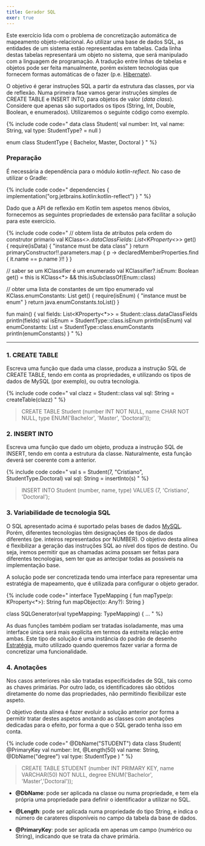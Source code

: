 ```yaml
---
title: Gerador SQL
exer: true
---
```


Este exercício lida com o problema de concretização automática de mapeamento objeto-relacional. Ao utilizar uma base de dados SQL, as entidades de um sistema estão representadas em tabelas. Cada linha destas tabelas representará um objeto no sistema, que será manipulado com a linguagem de programação. A tradução entre linhas de tabelas e objetos pode ser feita manualmente, porém existem tecnologias que fornecem formas automáticas de o fazer (p.e. [Hibernate](https://hibernate.org)).

O objetivo é gerar instruções SQL a partir da estrutura das classes, por via de reflexão. Numa primeira fase vamos gerar instruções simples de CREATE TABLE e INSERT INTO, para objetos de valor (*data class*). Considere que apenas são suportados os tipos (String, Int, Double, Boolean, e enumerados). Utilizaremos o seguinte código como exemplo.

{% include code code="
data class Student(
    val number: Int,
    val name: String,
    val type: StudentType? = null
)

enum class StudentType {
    Bachelor, Master, Doctoral
}
"
%}

### Preparação

É necessária a dependência para o módulo *kotlin-reflect*. No caso de utilizar o Gradle:

{% include code code="
dependencies {
  implementation(\"org.jetbrains.kotlin:kotlin-reflect\")
}
"
%}

Dado que a API de reflexão em Kotlin tem aspetos menos óbvios, fornecemos as seguintes propriedades de extensão para facilitar a solução para este exercício.

{% include code code="
// obtem lista de atributos pela ordem do construtor primario
val KClass<*>.dataClassFields: List<KProperty<*>>
    get() {
        require(isData) { \"instance must be data class\" }
        return primaryConstructor!!.parameters.map { p ->
            declaredMemberProperties.find { it.name == p.name }!!
        }
    }

// saber se um KClassifier é um enumerado
val KClassifier?.isEnum: Boolean
    get() = this is KClass<*> && this.isSubclassOf(Enum::class)

// obter uma lista de constantes de um tipo enumerado
val <T : Any> KClass<T>.enumConstants: List<T> get() {
    require(isEnum) { \"instance must be enum\" }
    return java.enumConstants.toList()
}

fun main() {
    val fields: List<KProperty<*>> = Student::class.dataClassFields
    println(fields)
    val isEnum = StudentType::class.isEnum
    println(isEnum)
    val enumConstants: List<StudentType> = StudentType::class.enumConstants
    println(enumConstants)
}
"
%}

<hr>


### 1. CREATE TABLE

Escreva uma função que dada uma classe, produza a instrução SQL de CREATE TABLE, tendo em conta as propriedades, e utilizando os tipos de dados de MySQL (por exemplo), ou outra tecnologia.

{% include code code="
val clazz = Student::class
val sql: String = createTable(clazz)
"
%}


> CREATE TABLE Student (number INT NOT NULL, name CHAR NOT NULL, type ENUM('Bachelor', 'Master', 'Doctoral'));


### 2. INSERT INTO
Escreva uma função que dado um objeto, produza a instrução SQL de INSERT, tendo em conta a estrutura da classe. Naturalmente, esta função deverá ser coerente com a anterior.

{% include code code="
val s = Student(7, \"Cristiano\", StudentType.Doctoral)
val sql: String = insertInto(s)
"
%}


> INSERT INTO Student (number, name, type) VALUES (7, 'Cristiano', 'Doctoral');


### 3. Variabilidade de tecnologia SQL  
O SQL apresentado acima é suportado pelas bases de dados [MySQL](https://www.mysql.com). Porém, diferentes tecnologias têm designações de tipos de dados diferentes (pe. inteiros representados por NUMBER). O objetivo desta alínea é flexibilizar a geração das instruções SQL ao nível dos tipos de destino. Ou seja, iremos permitir que as chamadas acima possam ser feitas para diferentes tecnologias, sem ter que as antecipar todas as possíveis na implementação base.

A solução pode ser concretizada tendo uma interface para representar uma estratégia de mapeamento, que é utilizada para configurar o objeto gerador.

{% include code code="
interface TypeMapping {
    fun mapType(p: KProperty<*>): String
    fun mapObject(o: Any?): String
}

class SQLGenerator(val typeMapping: TypeMapping) { ...
"
%}

 As duas funções também podiam ser tratadas isoladamente, mas uma interface única será mais explícita em termos da estreita relação entre ambas. Este tipo de solução é uma instância do padrão de desenho [Estratégia](../../padroesdesenho/estrategia), muito utilizado quando queremos fazer variar a forma de concretizar uma funcionalidade.




### 4. Anotações
Nos casos anteriores não são tratadas especificidades de SQL, tais como as chaves primárias. Por outro lado, os identificadores são obtidos diretamente do nome das propriedades, não permitindo flexibilizar este aspeto.

O objetivo desta alínea é fazer evoluir a solução anterior por forma a permitir tratar destes aspetos anotando as classes com anotações dedicadas para o efeito, por forma a que o SQL gerado tenha isso em conta.


{% include code code="
@DbName(\"STUDENT\")
data class Student(  
    @PrimaryKey
    val number: Int,
    @Length(50)
    val name: String,
    @DbName(\"degree\")
    val type: StudentType
)
"
%}


> CREATE TABLE STUDENT (number INT PRIMARY KEY, name VARCHAR(50) NOT NULL, degree ENUM('Bachelor', 'Master','Doctoral'));

- **@DbName**: pode ser aplicada na classe ou numa propriedade, e tem ela própria uma propriedade para definir o identificador a utilizar no SQL.

- **@Length**: pode ser aplicada numa propriedade do tipo String, e indica o número de carateres disponíveis no campo da tabela da base de dados.

- **@PrimaryKey**: pode ser aplicada em apenas um campo (numérico ou String), indicando que se trata da chave primária.
